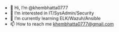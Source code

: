 - 👋 Hi, I’m @khembhatta0777
- 👀 I’m interested in IT/SysAdmin/Security
- 🌱 I’m currently learning ELK/Wazuh/Ansible
- 📫 How to reach me khembhatta0777@gmail.com

<!---
khembhatta0777/khembhatta0777 is a ✨ special ✨ repository because its `README.md` (this file) appears on your GitHub profile.
You can click the Preview link to take a look at your changes.
--->

